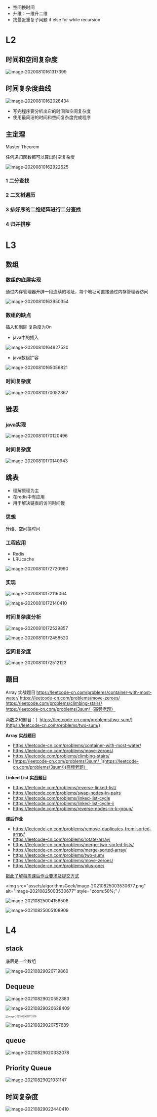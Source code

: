 - 空间换时间
- 升维：一维升二维
- 找最近重复子问题 if else for while recursion

# L2

## 时间和空间复杂度



![image-20200810161317399](asserts/algorithmsGeek/image-20200810161317399.png)



## 时间复杂度曲线

![image-20200810162028434](asserts/algorithmsGeek/image-20200810162028434.png)

- 写完程序要分析出它的时间和空间复杂度
- 使用最简洁的时间和空间复杂度完成程序

## 主定理 

Master Theorem

任何递归函数都可以算出时空复杂度

![image-20200810162922625](asserts/algorithmsGeek/image-20200810162922625.png)

### 1 二分查找

### 2 二叉树遍历

### 3 排好序的二维矩阵进行二分查找

### 4 归并排序



# L3

## 数组

### 数组的底层实现

通过内存管理器开辟一段连续的地址，每个地址可直接通过内存管理器访问

![image-20200810163950354](asserts/algorithmsGeek/image-20200810163950354.png)



### 数组的缺点

插入和删除 复杂度为On

- java中的插入

![image-20200810164827520](asserts/algorithmsGeek/image-20200810164827520.png)

- java数组扩容

![image-20200810165056821](asserts/algorithmsGeek/image-20200810165056821.png)

### 时间复杂度

![image-20200810170052367](asserts/algorithmsGeek/image-20200810170052367.png)



## 链表

### java实现



![image-20200810170120496](asserts/algorithmsGeek/image-20200810170120496.png)

### 时间复杂度

![image-20200810170140943](asserts/algorithmsGeek/image-20200810170140943.png)



## 跳表

- 理解原理为主
- 在redis中有应用
- 用于解决链表的访问时间慢

### 思想

升维、空间换时间

### 工程应用

- Redis
- LRUcache

![image-20200810172720990](asserts/algorithmsGeek/image-20200810172720990.png)

### 实现

![image-20200810172116064](asserts/algorithmsGeek/image-20200810172116064.png)



![image-20200810172140410](asserts/algorithmsGeek/image-20200810172140410.png)



### 时间复杂度分析

![image-20200810172529857](asserts/algorithmsGeek/image-20200810172529857.png)

![image-20200810172458520](asserts/algorithmsGeek/image-20200810172458520.png)

### 空间复杂度

![image-20200810172512123](asserts/algorithmsGeek/image-20200810172512123.png)



## 题目

Array 实战题目
https://leetcode-cn.com/problems/container-with-most-water/
https://leetcode-cn.com/problems/move-zeroes/
https://leetcode.com/problems/climbing-stairs/	
https://leetcode-cn.com/problems/3sum/ (高频老题）

两数之和题目：[ https://leetcode-cn.com/problems/two-sum/](https://leetcode-cn.com/problems/two-sum/)

**Array** **实战题目**

- https://leetcode-cn.com/problems/container-with-most-water/
- https://leetcode-cn.com/problems/move-zeroes/
- https://leetcode.com/problems/climbing-stairs/
- [https://leetcode-cn.com/problems/3sum/ ](https://leetcode-cn.com/problems/3sum/)(高频老题）

**Linked List** **实战题目**

- https://leetcode.com/problems/reverse-linked-list/
- https://leetcode.com/problems/swap-nodes-in-pairs
- https://leetcode.com/problems/linked-list-cycle
- https://leetcode.com/problems/linked-list-cycle-ii
- https://leetcode.com/problems/reverse-nodes-in-k-group/

**课后作业**

- https://leetcode-cn.com/problems/remove-duplicates-from-sorted-array/
- https://leetcode-cn.com/problems/rotate-array/
- https://leetcode-cn.com/problems/merge-two-sorted-lists/
- https://leetcode-cn.com/problems/merge-sorted-array/
- https://leetcode-cn.com/problems/two-sum/
- https://leetcode-cn.com/problems/move-zeroes/
- https://leetcode-cn.com/problems/plus-one/

[戳此了解每周课后作业要求及提交方式](http://u.geekbang.org/lesson/1?article=144228)



<img src="assets/algorithmsGeek/image-20210825003530677.png" alt="image-20210825003530677" style="zoom:50%;" /

![image-20210825004156508](assets/algorithmsGeek/image-20210825004156508.png)

![image-20210825005108909](assets/algorithmsGeek/image-20210825005108909.png)



# L4

## stack

底层是一个数组

![image-20210829020719860](assets/algorithmsGeek/image-20210829020719860.png)

## Dequeue

![image-20210829020552383](assets/algorithmsGeek/image-20210829020552383.png)

![image-20210829020628409](assets/algorithmsGeek/image-20210829020628409.png)

<img src="assets/algorithmsGeek/image-20210829015713379.png" alt="image-20210829015713379" style="zoom:50%;" />

![image-20210829020757689](assets/algorithmsGeek/image-20210829020757689.png)

## queue

![image-20210829020332078](assets/algorithmsGeek/image-20210829020332078.png)

## Priority Queue

![image-20210829021031147](assets/algorithmsGeek/image-20210829021031147.png)



## 时间复杂度

![image-20210829022440410](assets/algorithmsGeek/image-20210829022440410.png)


